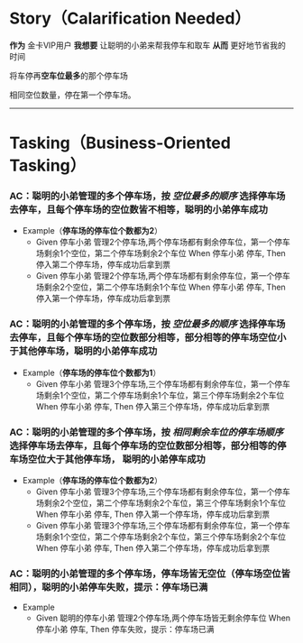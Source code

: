 # Story（Calarification Needed）

**作为** 金卡VIP用户
**我想要** 让聪明的小弟来帮我停车和取车
**从而** 更好地节省我的时间

将车停再**空车位最多**的那个停车场

相同空位数量，停在第一个停车场。

---

# Tasking（Business-Oriented Tasking）

### AC：聪明的小弟管理的多个停车场，按 _空位最多的顺序_ 选择停车场去停车，且每个停车场的空位数皆不相等，聪明的小弟停车成功

- Example（**停车场的停车位个数都为2**）
    - Given 停车小弟 管理2个停车场,两个停车场都有剩余停车位，第一个停车场剩余1个空位，第二个停车场剩余2个车位 When 停车小弟 停车, Then 停入第二个停车场，停车成功后拿到票
    - Given 停车小弟 管理2个停车场,两个停车场都有剩余停车位，第一个停车场剩余2个空位，第二个停车场剩余1个车位 When 停车小弟 停车, Then 停入第一个停车场，停车成功后拿到票

### AC：聪明的小弟管理的多个停车场，按 _空位最多的顺序_ 选择停车场去停车，且每个停车场的空位数部分相等，部分相等的停车场空位小于其他停车场，聪明的小弟停车成功

- Example（**停车场的停车位个数都为1**）
    - Given 停车小弟 管理3个停车场,三个停车场都有剩余停车位，第一个停车场剩余1个空位，第二个停车场剩余1个车位，第三个停车场剩余2个车位 When 停车小弟 停车, Then 停入第三个停车场，停车成功后拿到票
    

### AC：聪明的小弟管理的多个停车场，按 _相同剩余车位的停车场顺序_ 选择停车场去停车，且每个停车场的空位数部分相等，部分相等的停车场空位大于其他停车场， 聪明的小弟停车成功

- Example（**停车场的停车位个数都为2**）
    - Given 停车小弟 管理3个停车场,三个停车场都有剩余停车位，第一个停车场剩余2个空位，第二个停车场剩余2个车位，第三个停车场剩余1个车位 When 停车小弟 停车, Then 停入第一个停车场，停车成功后拿到票
    - Given 停车小弟 管理3个停车场,三个停车场都有剩余停车位，第一个停车场剩余1个空位，第二个停车场剩余2个车位，第三个停车场剩余2个车位 When 停车小弟 停车, Then 停入第二个停车场，停车成功后拿到票

### AC：聪明的小弟管理的多个停车场，停车场皆无空位（停车场空位皆相同），聪明的小弟停车失败，提示：停车场已满

- Example
  - Given 聪明的停车小弟 管理2个停车场,两个停车场皆无剩余停车位 When 停车小弟 停车, Then 停车失败，提示：停车场已满
